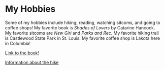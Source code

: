 # My Hobbies
Some of my hobbies include hiking, reading, watching sitcoms, and going to coffee shops! My favorite book is _Shades of Lovers_ by Catarine Hancock. My favorite sitcoms are _New Girl_ and _Parks and Rec_. My favorite hiking trail is Castlewood State Park in St. Louis. My favorite coffee shop is Lakota here in Columbia!

[Link to the book!](https://www.amazon.com/Shades-Lovers-Catarine-Hancock/dp/1771682221/ref=sr_1_1?crid=192XMJJNIWWQ1&keywords=shades+of+lovers+catarine+hancock&qid=1679016018&sprefix=shades+of+lovers%2Caps%2C360&sr=8-1)

[Information about the hike](https://mostateparks.com/park/castlewood-state-park)
